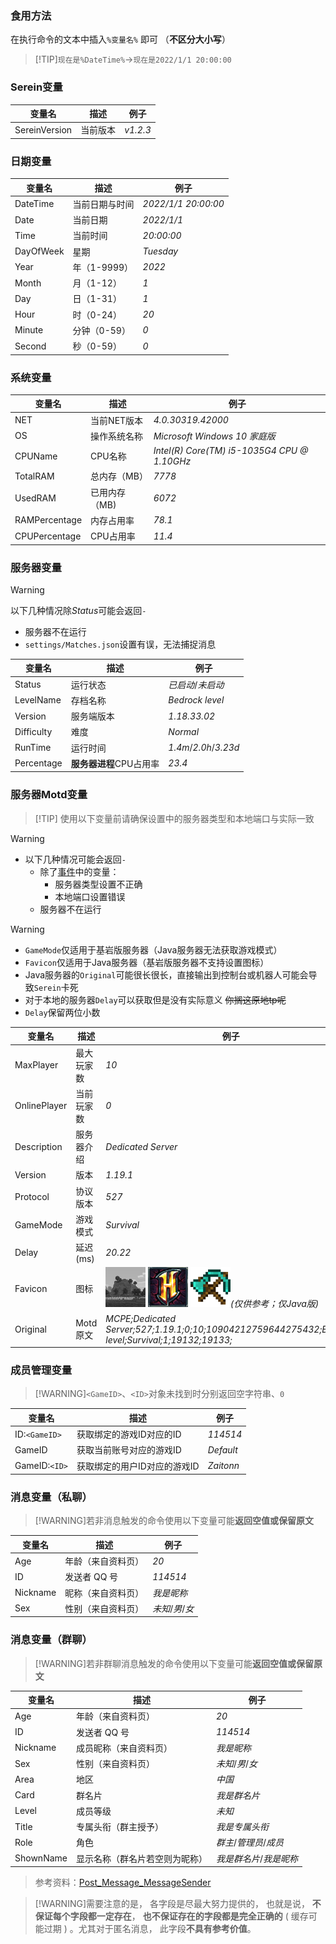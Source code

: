### 食用方法

在执行命令的文本中插入`%变量名%` 即可 （**不区分大小写**）
>[!TIP]`现在是%DateTime%`→`现在是2022/1/1 20:00:00`

### Serein变量

| 变量名        | 描述     | 例子     |
| ------------- | -------- | -------- |
| SereinVersion | 当前版本 | *v1.2.3* |

### 日期变量

| 变量名    | 描述           | 例子                |
| --------- | -------------- | ------------------- |
| DateTime  | 当前日期与时间 | *2022/1/1 20:00:00* |
| Date      | 当前日期       | *2022/1/1*          |
| Time      | 当前时间       | *20:00:00*          |
| DayOfWeek | 星期           | *Tuesday*           |
| Year      | 年（1-9999）   | *2022*              |
| Month     | 月（1-12）     | *1*                 |
| Day       | 日（1-31）     | *1*                 |
| Hour      | 时（0-24）     | *20*                |
| Minute    | 分钟（0-59）   | *0*                 |
| Second    | 秒（0-59）     | *0*                 |

### 系统变量

| 变量名        | 描述          | 例子                                        |
| ------------- | ------------- | ------------------------------------------- |
| NET           | 当前NET版本   | *4.0.30319.42000*                           |
| OS            | 操作系统名称  | *Microsoft Windows 10 家庭版*               |
| CPUName       | CPU名称       | *Intel(R) Core(TM) i5-1035G4 CPU @ 1.10GHz* |
| TotalRAM      | 总内存（MB）  | *7778*                                      |
| UsedRAM       | 已用内存（MB) | *6072*                                      |
| RAMPercentage | 内存占用率    | *78.1*                                      |
| CPUPercentage | CPU占用率     | *11.4*                                      |

### 服务器变量

>[!WARNING]
>以下几种情况除*Status*可能会返回`-`  
>
> - 服务器不在运行
> - `settings/Matches.json`设置有误，无法捕捉消息

| 变量名     | 描述                    | 例子                  |
| ---------- | ----------------------- | --------------------- |
| Status     | 运行状态                | *已启动*/*未启动*     |
| LevelName  | 存档名称                | *Bedrock level*       |
| Version    | 服务端版本              | *1.18.33.02*          |
| Difficulty | 难度                    | *Normal*              |
| RunTime    | 运行时间                | *1.4m*/*2.0h*/*3.23d* |
| Percentage | **服务器进程**CPU占用率 | *23.4*                |

### 服务器Motd变量

>[!TIP] 使用以下变量前请确保设置中的服务器类型和本地端口与实际一致

>[!WARNING]
>
> - 以下几种情况可能会返回`-`
>   - 除了[事件](Event.md)中的变量：
>     - 服务器类型设置不正确
>     - 本地端口设置错误
>   - 服务器不在运行

>[!WARNING]
>
> - `GameMode`仅适用于基岩版服务器（Java服务器无法获取游戏模式）
> - `Favicon`仅适用于Java服务器（基岩版服务器不支持设置图标）
> - Java服务器的`Original`可能很长很长，直接输出到控制台或机器人可能会导致`Serein`卡死
> - 对于本地的服务器`Delay`可以获取但是没有实际意义 ~~你搁这原地tp呢~~
> - `Delay`保留两位小数

| 变量名       | 描述       | 例子                                                                                                                                                        |
| ------------ | ---------- | ----------------------------------------------------------------------------------------------------------------------------------------------------------- |
| MaxPlayer    | 最大玩家数 | *10*                                                                                                                                                        |
| OnlinePlayer | 当前玩家数 | *0*                                                                                                                                                         |
| Description  | 服务器介绍 | *Dedicated Server*                                                                                                                                          |
| Version      | 版本       | *1.19.1*                                                                                                                                                    |
| Protocol     | 协议版本   | *527*                                                                                                                                                       |
| GameMode     | 游戏模式   | *Survival*                                                                                                                                                  |
| Delay        | 延迟(ms)   | *20.22*                                                                                                                                                     |
| Favicon      | 图标       | ![favicon.png](../imgs/favicon.png) ![favicon_hypixel.png](../imgs/favicon_hypixel.png) ![favicon_mcol.png](../imgs/favicon_mcol.png)*(仅供参考；仅Java版)* |
| Original     | Motd原文   | *MCPE;Dedicated Server;527;1.19.1;0;10;10904212759644275432;Bedrock level;Survival;1;19132;19133;*                                                          |

### 成员管理变量

>[!WARNING]`<GameID>`、`<ID>`对象未找到时分别返回空字符串、`0`

| 变量名        | 描述                         | 例子      |
| ------------- | ---------------------------- | --------- |
| ID:`<GameID>` | 获取绑定的游戏ID对应的ID     | *114514*  |
| GameID        | 获取当前账号对应的游戏ID     | *Default* |
| GameID:`<ID>` | 获取绑定的用户ID对应的游戏ID | *Zaitonn* |

### 消息变量（私聊）

>[!WARNING]若非消息触发的命令使用以下变量可能**返回空值或保留原文**

| 变量名   | 描述               | 例子             |
| -------- | ------------------ | ---------------- |
| Age      | 年龄（来自资料页） | *20*             |
| ID       | 发送者 QQ 号       | *114514*         |
| Nickname | 昵称（来自资料页） | *我是昵称*       |
| Sex      | 性别（来自资料页） | *未知*/*男*/*女* |

### 消息变量（群聊）

>[!WARNING]若非群聊消息触发的命令使用以下变量可能**返回空值或保留原文**

| 变量名    | 描述                           | 例子                    |
| --------- | ------------------------------ | ----------------------- |
| Age       | 年龄（来自资料页）             | *20*                    |
| ID        | 发送者 QQ 号                   | *114514*                |
| Nickname  | 成员昵称（来自资料页）         | *我是昵称*              |
| Sex       | 性别（来自资料页）             | *未知*/*男*/*女*        |
| Area      | 地区                           | *中国*                  |
| Card      | 群名片                         | *我是群名片*            |
| Level     | 成员等级                       | *未知*                  |
| Title     | 专属头衔（群主授予）           | *我是专属头衔*          |
| Role      | 角色                           | *群主*/*管理员*/*成员*  |
| ShownName | 显示名称（群名片若空则为昵称） | *我是群名片*/*我是昵称* |

>参考资料：[Post_Message_MessageSender](https://docs.go-cqhttp.org/reference/data_struct.html#post-message-messagesender)

>[!WARNING]需要注意的是， 各字段是尽最大努力提供的， 也就是说， **不保证每个字段都一定存在**， **也不保证存在的字段都是完全正确的** ( 缓存可能过期 ) 。尤其对于匿名消息， 此字段**不具有参考价值**。
